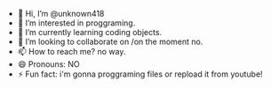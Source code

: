 - 👋 Hi, I’m @unknown418
- 👀 I’m interested in proggraming.
- 🌱 I’m currently learning coding objects.
- 💞️ I’m looking to collaborate on /on the moment no.
- 📫 How to reach me? no way.
- 😄 Pronouns: NO
- ⚡ Fun fact: i'm gonna proggraming files or repload it from youtube!

<!---
unknown418/unknown418 is a ✨ special ✨ repository because its `README.md` (this file) appears on your GitHub profile.
You can click the Preview link to take a look at your changes.
--->
